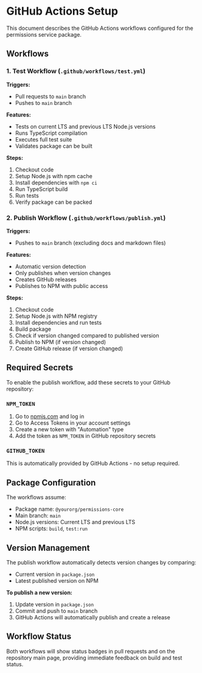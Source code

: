 # GitHub Actions Setup

This document describes the GitHub Actions workflows configured for the permissions service package.

## Workflows

### 1. Test Workflow (`.github/workflows/test.yml`)

**Triggers:**
- Pull requests to `main` branch
- Pushes to `main` branch

**Features:**
- Tests on current LTS and previous LTS Node.js versions
- Runs TypeScript compilation
- Executes full test suite
- Validates package can be built

**Steps:**
1. Checkout code
2. Setup Node.js with npm cache
3. Install dependencies with `npm ci`
4. Run TypeScript build
5. Run tests
6. Verify package can be packed

### 2. Publish Workflow (`.github/workflows/publish.yml`)

**Triggers:**
- Pushes to `main` branch (excluding docs and markdown files)

**Features:**
- Automatic version detection
- Only publishes when version changes
- Creates GitHub releases
- Publishes to NPM with public access

**Steps:**
1. Checkout code
2. Setup Node.js with NPM registry
3. Install dependencies and run tests
4. Build package
5. Check if version changed compared to published version
6. Publish to NPM (if version changed)
7. Create GitHub release (if version changed)

## Required Secrets

To enable the publish workflow, add these secrets to your GitHub repository:

### `NPM_TOKEN`
1. Go to [npmjs.com](https://www.npmjs.com) and log in
2. Go to Access Tokens in your account settings
3. Create a new token with "Automation" type
4. Add the token as `NPM_TOKEN` in GitHub repository secrets

### `GITHUB_TOKEN`
This is automatically provided by GitHub Actions - no setup required.

## Package Configuration

The workflows assume:
- Package name: `@yourorg/permissions-core`
- Main branch: `main`
- Node.js versions: Current LTS and previous LTS
- NPM scripts: `build`, `test:run`

## Version Management

The publish workflow automatically detects version changes by comparing:
- Current version in `package.json`
- Latest published version on NPM

**To publish a new version:**
1. Update version in `package.json`
2. Commit and push to `main` branch
3. GitHub Actions will automatically publish and create a release

## Workflow Status

Both workflows will show status badges in pull requests and on the repository main page, providing immediate feedback on build and test status.